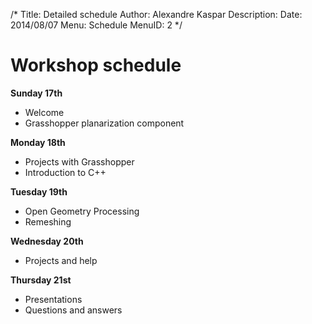 /*
Title: Detailed schedule
Author: Alexandre Kaspar
Description: 
Date: 2014/08/07
Menu: Schedule
MenuID: 2
*/

Workshop schedule
=================

**Sunday 17th**

  - Welcome
  - Grasshopper planarization component

**Monday 18th**

  - Projects with Grasshopper
  - Introduction to C++

**Tuesday 19th**

  - Open Geometry Processing
  - Remeshing

**Wednesday 20th**

  - Projects and help

**Thursday 21st**

  - Presentations
  - Questions and answers
